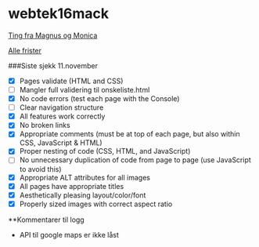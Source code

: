 # webtek16mack

[Ting fra Magnus og Monica](https://drive.google.com/drive/folders/0B9KfZs4uc66VS0t3eHZDT1Q2ZnM)

[Alle frister](https://docs.google.com/document/d/1bsnCHb3Hz70xM54buKW69KkVUNSBvf2dBQgLB12PSGI/edit?usp=sharing)

###Siste sjekk 11.november
- [x] Pages validate (HTML and CSS)
- [ ] Mangler full validering til onskeliste.html
- [x] No code errors (test each page with the Console)
- [ ] Clear navigation structure
- [x] All features work correctly
- [x] No broken links
- [x] Appropriate comments (must be at top of each page, but also within CSS, JavaScript & HTML)
- [x] Proper nesting of code (CSS, HTML, and JavaScript)
- [ ] No unnecessary duplication of code from page to page (use JavaScript to avoid this)
- [x] Appropriate ALT attributes for all images
- [x] All pages have appropriate titles
- [x] Aesthetically pleasing layout/color/font
- [x] Properly sized images with correct aspect ratio

**Kommentarer til logg
- API til google maps er ikke låst
